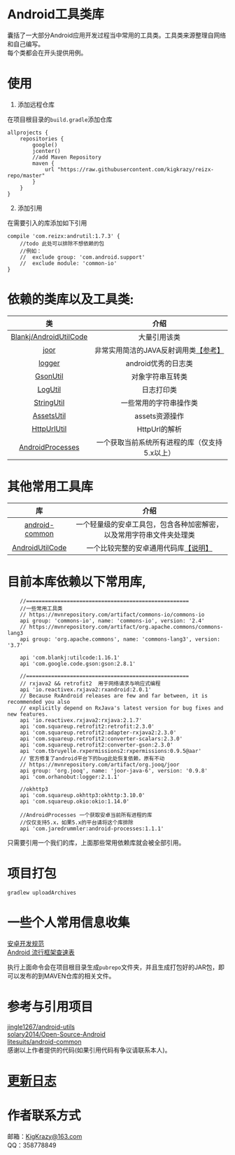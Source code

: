 # Android工具类库
囊括了一大部分Android应用开发过程当中常用的工具类。工具类来源整理自网络和自己编写。  
每个类都会在开头提供用例。

# 使用
1. 添加远程仓库

在项目根目录的`build.gradle`添加仓库
```
allprojects {
    repositories {
        google()
        jcenter()
        //add Maven Repository
        maven {
            url "https://raw.githubusercontent.com/kigkrazy/reizx-repo/master"
        }
    }
} 
```
2. 添加引用

在需要引入的库添加如下引用
```
compile 'com.reizx:andrutil:1.7.3' {
    //todo 此处可以排除不想依赖的包
    //例如：
    //  exclude group: 'com.android.support'
    //  exclude module: 'common-io'
}
```

# 依赖的类库以及工具类:
| 类 | 介绍 | 
|:-----:|:-----:|
|[Blankj/AndroidUtilCode][7]|大量引用该类|
|[joor][1001]|非常实用简洁的JAVA反射调用类[【参考】][1002]|
|[logger][8]|android优秀的日志类|
|[GsonUtil][1]|对象字符串互转类|
|[LogUtil][2]|日志打印类|
|[StringUtil][4]|一些常用的字符串操作类|
|[AssetsUtil][6]|assets资源操作|
|[HttpUrlUtil][9]|HttpUrl的解析|
|[AndroidProcesses][10]|一个获取当前系统所有进程的库（仅支持5.x以上）|

# 其他常用工具库
| 库 | 介绍 | 
|:-----:|:-----:|
|[android-common][1003]|一个轻量级的安卓工具包，包含各种加密解密，以及常用字符串文件夹处理类|
|[AndroidUtilCode][1004]|一个比较完整的安卓通用代码库[【说明】][1005]|

# 目前本库依赖以下常用库,
```
    //====================================================
    //一些常用工具类
    // https://mvnrepository.com/artifact/commons-io/commons-io
    api group: 'commons-io', name: 'commons-io', version: '2.4'
    // https://mvnrepository.com/artifact/org.apache.commons/commons-lang3
    api group: 'org.apache.commons', name: 'commons-lang3', version: '3.7'

    api 'com.blankj:utilcode:1.16.1'
    api 'com.google.code.gson:gson:2.8.1'

    //====================================================
    // rxjava2 && retrofit2  用于网络请求与响应式编程
    api 'io.reactivex.rxjava2:rxandroid:2.0.1'
    // Because RxAndroid releases are few and far between, it is recommended you also
    // explicitly depend on RxJava's latest version for bug fixes and new features.
    api 'io.reactivex.rxjava2:rxjava:2.1.7'
    api 'com.squareup.retrofit2:retrofit:2.3.0'
    api 'com.squareup.retrofit2:adapter-rxjava2:2.3.0'
    api 'com.squareup.retrofit2:converter-scalars:2.3.0'
    api 'com.squareup.retrofit2:converter-gson:2.3.0'
    api 'com.tbruyelle.rxpermissions2:rxpermissions:0.9.5@aar'
    // 官方修复了android平台下的bug此处恢复依赖，原有不动
    // https://mvnrepository.com/artifact/org.jooq/joor
    api group: 'org.jooq', name: 'joor-java-6', version: '0.9.8'
    api 'com.orhanobut:logger:2.1.1'

    //okhttp3
    api 'com.squareup.okhttp3:okhttp:3.10.0'
    api 'com.squareup.okio:okio:1.14.0'

    //AndroidProcesses 一个获取安卓当前所有进程的库
    //仅仅支持5.x，如果5.x的平台请将这个库排除
    api 'com.jaredrummler:android-processes:1.1.1'
```
只需要引用一个我们的库，上面那些常用依赖库就会被全部引用。

# 项目打包
```
gradlew uploadArchives
```
# 一些个人常用信息收集
[安卓开发规范](https://github.com/Blankj/AndroidStandardDevelop#5-%E8%B5%84%E6%BA%90%E6%96%87%E4%BB%B6%E8%A7%84%E8%8C%83)  
[Android 流行框架查速表](https://www.ctolib.com/cheatsheets-Android-ch.html)


执行上面命令会在项目根目录生成`pubrepo`文件夹，并且生成打包好的JAR包，即可以发布的到MAVEN仓库的相关文件。
# 参考与引用项目
[jingle1267/android-utils](https://github.com/jingle1267/android-utils)  
[solary2014/Open-Source-Android](https://github.com/solary2014/Open-Source-Android)  
[litesuits/android-common](https://github.com/litesuits/android-common)  
感谢以上作者提供的代码(如果引用代码有争议请联系本人)。

# [更新日志](UPDATE_LOG.md)


# 作者联系方式
邮箱：KigKrazy@163.com  
QQ：358778849


[1]: https://github.com/kigkrazy/andrutil/blob/master/util/src/main/java/com/reizx/andrutil/GsonUtils.java
[2]: https://github.com/kigkrazy/andrutil/blob/master/util/src/main/java/com/reizx/andrutil/LogUtils.java
[4]: https://github.com/kigkrazy/andrutil/blob/master/util/src/main/java/com/reizx/andrutil/StringUtils.java
[5]: https://github.com/kigkrazy/andrutil/blob/master/doc/README.md
[6]: https://github.com/kigkrazy/andrutil/blob/master/util/src/main/java/com/reizx/andrutil/AssetsUtil.java
[7]: https://github.com/Blankj/AndroidUtilCode
[8]: https://github.com/orhanobut/logger
[9]: https://github.com/kigkrazy/andrutil/blob/master/util/src/main/java/com/reizx/andrutil/HttpUrlUtil.java
[10]: https://github.com/jaredrummler/AndroidProcesses

[1001]: https://github.com/jOOQ/jOOR
[1002]: https://github.com/hl85/openq-blog/blob/75e5a267323e5c84188b2a3199799dab995d43de/posts/joor-source-code-analysis.md
[1003]: https://github.com/litesuits/android-common
[1004]: https://github.com/Blankj/AndroidUtilCode
[1005]: https://github.com/Blankj/AndroidUtilCode/blob/master/utilcode/README-CN.md

